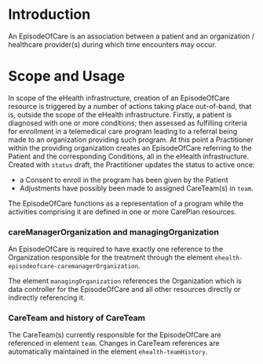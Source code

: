 # Introduction
An EpisodeOfCare is an association between a patient and an organization / healthcare provider(s) during which time encounters may occur.
  
# Scope and Usage
In scope of the eHealth infrastructure, creation of an EpisodeOfCare resource is triggered by
 a number of actions taking place out-of-band, that is, outside the scope of the eHealth
 infrastructure. Firstly, a patient is diagnosed with one or more conditions; then assessed
 as fulfilling criteria for enrollment in a telemedical care program leading to a referral
 being made to an organization providing such program. At this point a Practitioner within
 the providing organization creates an EpisodeOfCare referring to the Patient and the
 corresponding Conditions, all in the eHealth infrastructure. Created with `status` draft,
 the Practitioner updates the status to active once:

- a Consent to enroll in the program has been given by the Patient
- Adjustments have possibly been made to assigned CareTeam(s) in `team`.

The EpisodeOfCare functions as a representation of a program while the activities comprising
 it are defined in one or more CarePlan resources.
 
### careManagerOrganization and managingOrganization
An EpisodeOfCare is required to have exactly one reference to the Organization responsible 
for the treatment through the element `ehealth-episodeofcare-caremanagerOrganization`.

The element `managingOrganization` references the Organization which is data controller for
the EpisodeOfCare and all other resources directly or indirectly referencing it. 

### CareTeam and history of CareTeam
The CareTeam(s) currently responsible for the EpisodeOfCare are referenced in element `team`.
Changes in CareTeam references are automatically maintained in the element `ehealth-teamHistory`.
